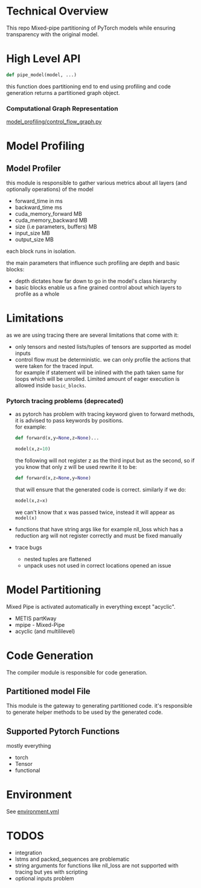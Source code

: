 # Technical Overview

This repo Mixed-pipe partitioning of PyTorch models while ensuring transparency with the original model.

# High Level API

```python
def pipe_model(model, ...)
```

this function does partitioning end to end using profiling and code generation
returns a partitioned graph object.

### Computational Graph Representation

[model_profiling/control_flow_graph.py](autopipe/model_profiling/control_flow_graph.py)



# Model Profiling

## Model Profiler

this module is responsible to gather various metrics about all layers (and optionally operations) of the model

- forward_time in ms
- backward_time ms
- cuda_memory_forward MB
- cuda_memory_backward MB
- size (i.e parameters, buffers) MB
- input_size MB
- output_size MB

each block runs in isolation.

the main parameters that influence such profiling are depth and basic blocks:

- depth dictates how far down to go in the model's class hierarchy
- basic blocks enable us a fine grained control about which layers to profile as a whole

# Limitations

as we are using tracing there are several limitations that come with it:

- only tensors and nested lists/tuples of tensors are supported as model inputs
- control flow must be deterministic. we can only profile the actions that were taken for the traced input.\
  for example if statement will be inlined with the path taken same for loops which will be unrolled. Limited amount of eager execution is allowed inside `basic_blocks`.

### Pytorch tracing problems (deprecated)
- as pytorch has problem with tracing keyword given to forward methods, it is advised to pass keywords by positions.\
  for example:

  ```python
  def forward(x,y=None,z=None)...

  model(x,z=10)
  ```

  the following will not register z as the third input but as the second, so if you know that only z will be used rewrite it to be:

  ```python
  def forward(x,z=None,y=None)
  ```

  that will ensure that the generated code is correct.
  similarly if we do:

  ```python
  model(x,z=x)
  ```

  we can't know that x was passed twice, instead it will appear as `model(x)`

- functions that have string args like for example nll_loss which has a reduction arg will not register correctly and must be fixed manually
- trace bugs
  - nested tuples are flattened
  - unpack uses not used in correct locations opened an issue


# Model Partitioning
Mixed Pipe is activated automatically in everything except "acyclic".
 * METIS partKway
 * mpipe - Mixed-Pipe
 * acyclic (and multililevel)


# Code Generation
The compiler module is responsible for code generation.
## Partitioned model File

This module is the gateway to generating partitioned code.
it's responsible to generate helper methods to be used by the generated code.


## Supported Pytorch Functions

mostly everything

- torch
- Tensor
- functional


# Environment
See [environment.yml](environment.yml)

# TODOS
- integration
- lstms and packed_sequences are problematic
- string arguments for functions like nll_loss are not supported with tracing but yes with scripting
- optional inputs problem
